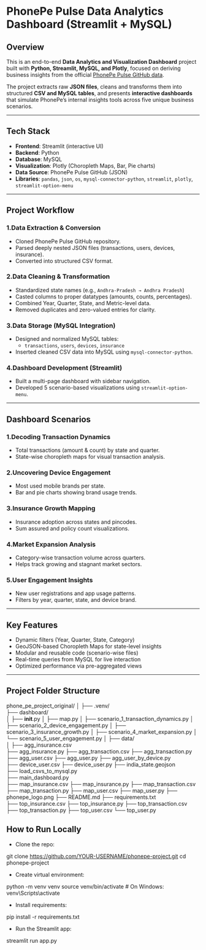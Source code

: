 #  PhonePe Pulse Data Analytics Dashboard (Streamlit + MySQL)

##  Overview

This is an end-to-end **Data Analytics and Visualization Dashboard** project built with **Python, Streamlit, MySQL, and Plotly**, focused on deriving business insights from the official [PhonePe Pulse GitHub data](https://github.com/PhonePe/pulse).

The project extracts raw **JSON files**, cleans and transforms them into structured **CSV and MySQL tables**, and presents **interactive dashboards** that simulate PhonePe’s internal insights tools across five unique business scenarios.

---

## Tech Stack

- **Frontend**: Streamlit (interactive UI)
- **Backend**: Python
- **Database**: MySQL
- **Visualization**: Plotly (Choropleth Maps, Bar, Pie charts)
- **Data Source**: PhonePe Pulse GitHub (JSON)
- **Libraries**: `pandas`, `json`, `os`, `mysql-connector-python`, `streamlit`, `plotly`, `streamlit-option-menu`

---

##  Project Workflow

###  1.Data Extraction & Conversion

- Cloned PhonePe Pulse GitHub repository.
- Parsed deeply nested JSON files (transactions, users, devices, insurance).
- Converted into structured CSV format.

### 2.Data Cleaning & Transformation

- Standardized state names (e.g., `Andhra-Pradesh → Andhra Pradesh`)
- Casted columns to proper datatypes (amounts, counts, percentages).
- Combined Year, Quarter, State, and Metric-level data.
- Removed duplicates and zero-valued entries for clarity.

### 3.Data Storage (MySQL Integration)

- Designed and normalized MySQL tables:
  - `transactions`, `users`, `devices`, `insurance`
- Inserted cleaned CSV data into MySQL using `mysql-connector-python`.

### 4.Dashboard Development (Streamlit)

- Built a multi-page dashboard with sidebar navigation.
- Developed 5 scenario-based visualizations using `streamlit-option-menu`.

---

##  Dashboard Scenarios

### 1.Decoding Transaction Dynamics
- Total transactions (amount & count) by state and quarter.
- State-wise choropleth maps for visual transaction analysis.

### 2.Uncovering Device Engagement
- Most used mobile brands per state.
- Bar and pie charts showing brand usage trends.

### 3.Insurance Growth Mapping
- Insurance adoption across states and pincodes.
- Sum assured and policy count visualizations.

### 4.Market Expansion Analysis
- Category-wise transaction volume across quarters.
- Helps track growing and stagnant market sectors.

### 5.User Engagement Insights
- New user registrations and app usage patterns.
- Filters by year, quarter, state, and device brand.

---

## Key Features

- Dynamic filters (Year, Quarter, State, Category)
- GeoJSON-based Choropleth Maps for state-level insights
- Modular and reusable code (scenario-wise files)
- Real-time queries from MySQL for live interaction
- Optimized performance via pre-aggregated views

---

## Project Folder Structure

phone_pe_project_original/
│
├── .venv/                             
├── dashboard/                         
│   ├── __init__.py
│   ├── map.py
│   ├── scenario_1_transaction_dynamics.py
│   ├── scenario_2_device_engagement.py
│   ├── scenario_3_insurance_growth.py
│   ├── scenario_4_market_expansion.py
│   └── scenario_5_user_engagement.py
│
├── data/                              
│
├── agg_insurance.csv                 
├── agg_insurance.py
├── agg_transaction.csv
├── agg_transaction.py
├── agg_user.csv
├── agg_user.py
├── agg_user_by_device.py            
├── device_user.csv
├── device_user.py
├── india_state.geojson              
├── load_csvs_to_mysql.py            
├── main_dashboard.py                
├── map_insurance.csv
├── map_insurance.py
├── map_transaction.csv
├── map_transaction.py
├── map_user.csv
├── map_user.py
├── phonepe_logo.png
├── README.md
├── requirements.txt                 
├── top_insurance.csv
├── top_insurance.py
├── top_transaction.csv
├── top_transaction.py
├── top_user.csv
└── top_user.py

## How to Run Locally

- Clone the repo:

git clone https://github.com/YOUR-USERNAME/phonepe-project.git
cd phonepe-project

- Create virtual environment:

python -m venv venv
source venv/bin/activate  # On Windows: venv\Scripts\activate

- Install requirements:

pip install -r requirements.txt

- Run the Streamlit app:

streamlit run app.py
